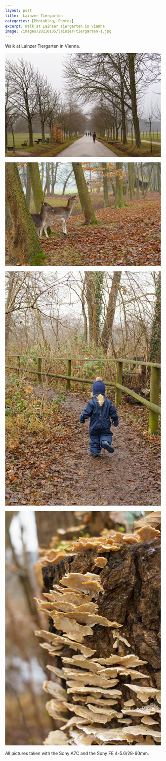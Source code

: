 ```yaml
---
layout: post
title:  Lainzer Tiergarten
categories: [Photoblog, Photos] 
excerpt: Walk at Lainzer Tiergarten in Vienna
image: /images/20210105/lainzer-tiergarten-1.jpg
---
```

Walk at Lainzer Tiergarten in Vienna.

![Lainzer Tiergarten](../images/20210105/lainzer-tiergarten-1.jpg)

![Lainzer Tiergarten](../images/20210105/lainzer-tiergarten-2.jpg)

![Lainzer Tiergarten](../images/20210105/lainzer-tiergarten-3.jpg)

![Lainzer Tiergarten](../images/20210105/lainzer-tiergarten-4.jpg)

All pictures taken with the Sony A7C and the Sony FE 4-5.6/28-60mm.
